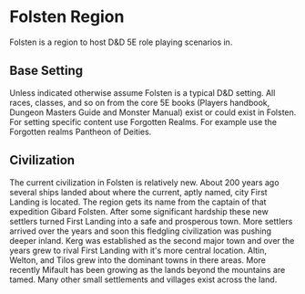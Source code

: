 # Folsten Region

Folsten is a region to host D&D 5E role playing scenarios in.

## Base Setting

Unless indicated otherwise assume Folsten is a typical D&D setting.  All races, classes, and so on
from the core 5E books (Players handbook, Dungeon Masters Guide and Monster Manual) exist or could
exist in Folsten.  For setting specific content use Forgotten Realms.  For example use the
Forgotten realms Pantheon of Deities.

## Civilization

The current civilization in Folsten is relatively new.  About 200 years ago several ships landed
about where the current, aptly named, city First Landing is located. The region gets its name from
the captain of that expedition Gibard Folsten.  After some significant hardship these new
settlers turned First Landing into a safe and prosperous town.  More settlers arrived over the
years and soon this fledgling civilization was pushing deeper inland.  Kerg was established as the
second major town and over the years grew to rival First Landing with it's more central location.
Altin, Welton, and Tilos grew into the dominant towns in there areas.  More recently Mifault has
been growing as the lands beyond the mountains are tamed.  Many other small settlements and
villages exist across the land.
